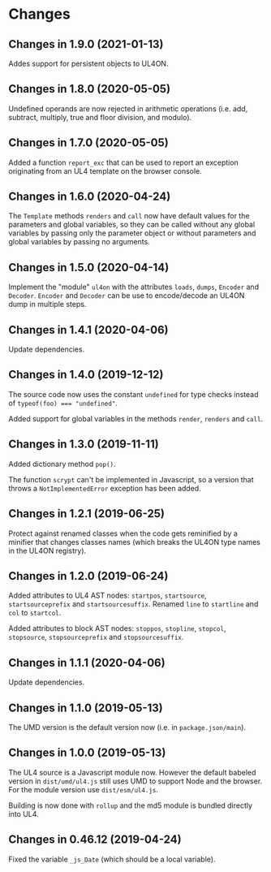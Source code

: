 # Changes

## Changes in 1.9.0 (2021-01-13)

Addes support for persistent objects to UL4ON.


## Changes in 1.8.0 (2020-05-05)

Undefined operands are now rejected in arithmetic operations (i.e. add,
subtract, multiply, true and floor division, and modulo).


## Changes in 1.7.0 (2020-05-05)

Added a function `report_exc` that can be used to report an exception
originating from an UL4 template on the browser console.


## Changes in 1.6.0 (2020-04-24)

The `Template` methods `renders` and `call` now have default values for the
parameters and global variables, so they can be called without any global
variables by passing only the parameter object or without parameters and global
variables by passing no arguments.


## Changes in 1.5.0 (2020-04-14)

Implement the "module" `ul4on` with the attributes `loads`, `dumps`, `Encoder`
and `Decoder`. `Encoder` and `Decoder` can be use to encode/decode an UL4ON
dump in multiple steps.


## Changes in 1.4.1 (2020-04-06)

Update dependencies.


## Changes in 1.4.0 (2019-12-12)

The source code now uses the constant `undefined` for type checks instead of
`typeof(foo) === "undefined"`.

Added support for global variables in the methods `render`, `renders` and
`call`.


## Changes in 1.3.0 (2019-11-11)

Added dictionary method `pop()`.

The function `scrypt` can't be implemented in Javascript, so a version that
throws a `NotImplementedError` exception has been added.


## Changes in 1.2.1 (2019-06-25)

Protect against renamed classes when the code gets reminified by a minifier that
changes classes names (which breaks the UL4ON type names in the UL4ON registry).


## Changes in 1.2.0 (2019-06-24)

Added attributes to UL4 AST nodes: `startpos`, `startsource`,
`startsourceprefix` and `startsourcesuffix`. Renamed `line` to `startline` and
`col` to `startcol`.

Added attributes to block AST nodes: `stoppos`, `stopline`, `stopcol`,
`stopsource`, `stopsourceprefix` and `stopsourcesuffix`.


## Changes in 1.1.1 (2020-04-06)

Update dependencies.


## Changes in 1.1.0 (2019-05-13)

The UMD version is the default version now (i.e. in `package.json/main`).


## Changes in 1.0.0 (2019-05-13)

The UL4 source is a Javascript module now. However the default babeled version
in `dist/umd/ul4.js` still uses UMD to support Node and the browser. For the
module version use `dist/esm/ul4.js`.

Building is now done with `rollup` and the md5 module is bundled directly into
UL4.


## Changes in 0.46.12 (2019-04-24)

Fixed the variable `_js_Date` (which should be a local variable).
